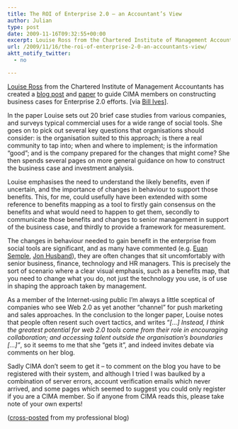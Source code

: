 ```yaml
---
title: The ROI of Enterprise 2.0 – an Accountant’s View
author: Julian
type: post
date: 2009-11-16T09:32:55+00:00
excerpt: Louise Ross from the Chartered Institute of Management Accountants has created a blog post and paper to guide CIMA members on constructing business cases for Enterprise 2.0 efforts
url: /2009/11/16/the-roi-of-enterprise-2-0-an-accountants-view/
aktt_notify_twitter:
  - no

---
```

[Louise Ross][1] from the Chartered Institute of Management Accountants has created a [blog post][2] and [paper][3] to guide CIMA members on constructing business cases for Enterprise 2.0 efforts. [via [Bill Ives][4]].

In the paper Louise sets out 20 brief case studies from various companies, and surveys typical commercial uses for a wide range of social tools. She goes on to pick out several key questions that organisations should consider: is the organisation suited to this approach; is there a real community to tap into; when and where to implement; is the information “good”; and is the company prepared for the changes that might come? She then spends several pages on more general guidance on how to construct the business case and investment analysis.

Louise emphasises the need to understand the likely benefits, even if uncertain, and the importance of changes in behaviour to support those benefits. This, for me, could usefully have been extended with some reference to benefits mapping as a tool to firstly gain consensus on the benefits and what would need to happen to get them, secondly to communicate those benefits and changes to senior management in support of the business case, and thirdly to provide a framework for measurement.

The changes in behaviour needed to gain benefit in the enterprise from social tools are significant, and as many have commented (e.g. [Euan Semple][5], [Jon Husband][6]), they are often changes that sit uncomfortably with senior business, finance, technology and HR managers. This is precisely the sort of scenario where a clear visual emphasis, such as a benefits map, that you need to change what you do, not just the technology you use, is of use in shaping the approach taken by management.

As a member of the Internet-using public I’m always a little sceptical of companies who see Web 2.0 as yet another “channel” for push marketing and sales approaches. In the conclusion to the longer paper, Louise notes that people often resent such overt tactics, and writes &#8220;<cite>[…] Instead, I think the greatest potential for web 2.0 tools come from their role in encouraging collaboration; and accessing talent outside the organisation’s boundaries […]&#8221;</cite>, so it seems to me that she &#8220;gets it&#8221;, and indeed invites debate via comments on her blog.

Sadly CIMA don’t seem to get it – to comment on the blog you have to be registered with their system, and although I tried I was baulked by a combination of server errors, account verification emails which never arrived, and some pages which seemed to suggest you could only register if you are a CIMA member. So if anyone from CIMA reads this, please take note of your own experts!

([cross-posted][7] from my professional blog)

 [1]: http://community.cimaglobal.com/node/196
 [2]: http://community.cimaglobal.com/blogs/louise-rosss-blog/more-enthusiasm-web-20
 [3]: http://www.cimaglobal.com/web2.0
 [4]: http://billives.typepad.com/portals_and_km/2009/11/making-the-business-case-for-enterprise-20-an-london-accountants-advice-.html
 [5]: http://www.euansemple.com/theobvious/2008/6/10/most-companies-who-try-to-do-enterprise-20-will-fail.html
 [6]: http://blog.wirearchy.com/2009/11/14/looking-to-the-past-for-enterprise-2-0-adoption-principles/
 [7]: http://www.elve.co.uk/2009/11/16/the-roi-of-enterprise-2-0-an-accountants-view/